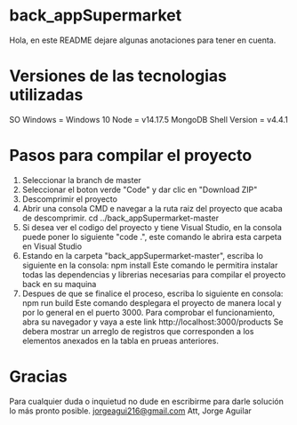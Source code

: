# back_appSupermarket

Hola, en este README dejare algunas anotaciones para tener en cuenta.

# Versiones de las tecnologias utilizadas
SO Windows = Windows 10
Node = v14.17.5
MongoDB Shell Version = v4.4.1

# Pasos para compilar el proyecto
1. Seleccionar la branch de master
2. Seleccionar el boton verde "Code" y dar clic en "Download ZIP"
3. Descomprimir el proyecto
4. Abrir una consola CMD e navegar a la ruta raiz del proyecto que acaba de descomprimir.
      cd ../back_appSupermarket-master
5. Si desea ver el codigo del proyecto y tiene Visual Studio, en la consola puede poner lo siguiente "code .", este comando le abrira esta carpeta en Visual Studio
6. Estando en la carpeta "back_appSupermarket-master", escriba lo siguiente en la consola:
      npm install
   Este comando le permitira instalar todas las dependencias y librerias necesarias para compilar el proyecto back en su maquina
7. Despues de que se finalice el proceso, escriba lo siguiente en consola:
      npm run build
   Este comando desplegara el proyecto de manera local y por lo general en el puerto 3000.
   Para comprobar el funcionamiento, abra su navegador y vaya a este link
      http://localhost:3000/products
   Se debera mostrar un arreglo de registros que corresponden a los elementos anexados en la tabla en prueas anteriores.
   
# Gracias
Para cualquier duda o inquietud no dude en escribirme para darle solución lo más pronto posible.
jorgeagui216@gmail.com
Att, Jorge Aguilar
